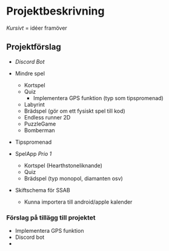 # Projektbeskrivning

*Kursivt* = idéer framöver

## Projektförslag
- *Discord Bot*
- Mindre spel
	- Kortspel
    - Quiz
        - Implementera GPS funktion (typ som tipspromenad)
    - Labyrint
    - Brädspel (gör om ett fysiskt spel till kod)
    - Endless runner 2D
    - PuzzleGame
    - Bomberman

- Tipspromenad
- SpelApp *Prio 1*
  - Kortspel (Hearthstoneliknande)
  - Quiz
  - Brädspel (typ monopol, diamanten osv)
  
- Skiftschema för SSAB
    - Kunna importera till android/apple kalender


### Förslag på tillägg till projektet
- Implementera GPS funktion
- Discord bot
- 